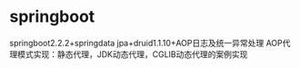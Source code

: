 # springboot
springboot2.2.2+springdata jpa+druid1.1.10+AOP日志及统一异常处理
AOP代理模式实现：静态代理，JDK动态代理，CGLIB动态代理的案例实现
